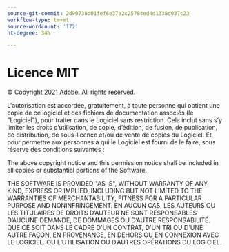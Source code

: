 ```yaml
---
source-git-commit: 2d90738d01fef6e37a2c25784ed4d1338c037c23
workflow-type: tm+mt
source-wordcount: '172'
ht-degree: 34%

---
```

# Licence MIT

© Copyright 2021 Adobe. All rights reserved.

L&#39;autorisation est accordée, gratuitement, à toute personne qui obtient une copie de ce logiciel et des fichiers de documentation associés (le &quot;Logiciel&quot;), pour traiter dans le Logiciel sans restriction. Cela inclut sans s’y limiter les droits d’utilisation, de copie, d’édition, de fusion, de publication, de distribution, de sous-licence et/ou de vente de copies du Logiciel. Et, pour permettre aux personnes à qui le Logiciel est fourni de le faire, sous réserve des conditions suivantes :

The above copyright notice and this permission notice shall be included in all
copies or substantial portions of the Software.

THE SOFTWARE IS PROVIDED &quot;AS IS&quot;, WITHOUT WARRANTY OF ANY KIND, EXPRESS OR
IMPLIED, INCLUDING BUT NOT LIMITED TO THE WARRANTIES OF MERCHANTABILITY,
FITNESS FOR A PARTICULAR PURPOSE AND NONINFRINGEMENT. EN AUCUN CAS, LES AUTEURS OU LES TITULAIRES DE DROITS D’AUTEUR NE SONT RESPONSABLES D’AUCUNE DEMANDE, DE DOMMAGES OU D’AUTRE RESPONSABILITÉ. QUE CE SOIT DANS LE CADRE D&#39;UN CONTRAT, D&#39;UN TRI OU D&#39;UNE AUTRE FAÇON, EN PROVENANCE, EN DEHORS OU EN CONNEXION AVEC LE LOGICIEL. OU L’UTILISATION OU D’AUTRES OPÉRATIONS DU LOGICIEL.
